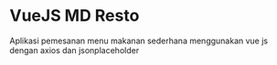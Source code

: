 # VueJS MD Resto

Aplikasi pemesanan menu makanan sederhana menggunakan vue js dengan axios dan jsonplaceholder
